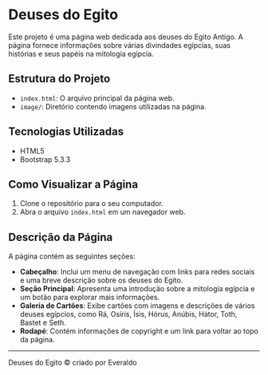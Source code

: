 # Deuses do Egito

Este projeto é uma página web dedicada aos deuses do Egito Antigo. A página fornece informações sobre várias divindades egípcias, suas histórias e seus papéis na mitologia egípcia.

## Estrutura do Projeto

- `index.html`: O arquivo principal da página web.
- `image/`: Diretório contendo imagens utilizadas na página.

## Tecnologias Utilizadas

- HTML5
- Bootstrap 5.3.3

## Como Visualizar a Página

1. Clone o repositório para o seu computador.
2. Abra o arquivo `index.html` em um navegador web.

## Descrição da Página

A página contém as seguintes seções:

- **Cabeçalho**: Inclui um menu de navegação com links para redes sociais e uma breve descrição sobre os deuses do Egito.
- **Seção Principal**: Apresenta uma introdução sobre a mitologia egípcia e um botão para explorar mais informações.
- **Galeria de Cartões**: Exibe cartões com imagens e descrições de vários deuses egípcios, como Rá, Osíris, Ísis, Hórus, Anúbis, Hátor, Toth, Bastet e Seth.
- **Rodapé**: Contém informações de copyright e um link para voltar ao topo da página.


---

Deuses do Egito &copy; criado por Everaldo